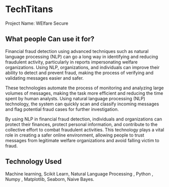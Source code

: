 # TechTitans
Project Name: WElfare Secure

## What people Can use it for?

Financial fraud detection using advanced techniques such as natural language processing (NLP) can go a long way in identifying and reducing fraudulent activity, particularly in reports impersonating welfare organizations. Using NLP, organizations, and individuals can improve their ability to detect and prevent fraud, making the process of verifying and validating messages easier and safer. 

These technologies automate the process of monitoring and analyzing large volumes of messages, making the task more efficient and reducing the time spent by human analysts. Using natural language processing (NLP) technology, the system can quickly scan and classify incoming messages and flag potential fraud cases for further investigation. 

By using NLP in financial fraud detection, individuals and organizations can protect their finances, protect personal information, and contribute to the collective effort to combat fraudulent activities. This technology plays a vital role in creating a safer online environment, allowing people to trust messages from legitimate welfare organizations and avoid falling victim to fraud.

## Technology Used 
Machine learning, Scikit Learn, Natural Language Processing , Python , Numpy , Matplotlib, Seaborn, Naive Bayes.
